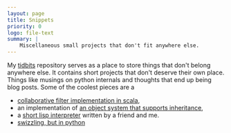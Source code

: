 ```yaml
---
layout: page
title: Snippets
priority: 0
logo: file-text
summary: |
    Miscellaneous small projects that don't fit anywhere else.
---
```


My [tidbits](https://github.com/joshuamorton/tidbits) repository serves as a
place to store things that don't belong anywhere else. It contains short
projects that don't deserve their own place. Things like musings on python
internals and thoughts that end up being blog posts. Some of the coolest pieces
are a 

 - [collaborative filter implementation in
   scala](https://github.com/joshuamorton/tidbits/blob/master/CollabFilter.scala),
 - an implementation of [an object system that supports
   inheritance](https://github.com/joshuamorton/tidbits/blob/master/objectModel.py),
 - a [short lisp
   interpreter](https://github.com/joshuamorton/tidbits/blob/master/lispy.py)
   written by a friend and me.
 - [swizzling, but in
   python](https://github.com/joshuamorton/tidbits/blob/master/swizzle.py)
